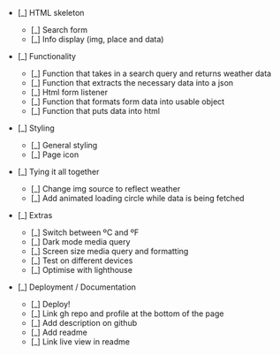 -   [_] HTML skeleton

    -   [_] Search form
    -   [_] Info display (img, place and data)

-   [_] Functionality

    -   [_] Function that takes in a search query and returns weather data
    -   [_] Function that extracts the necessary data into a json
    -   [_] Html form listener
    -   [_] Function that formats form data into usable object
    -   [_] Function that puts data into html

-   [_] Styling

    -   [_] General styling
    -   [_] Page icon

-   [_] Tying it all together

    -   [_] Change img source to reflect weather
    -   [_] Add animated loading circle while data is being fetched

-   [_] Extras

    -   [_] Switch between ºC and ºF
    -   [_] Dark mode media query
    -   [_] Screen size media query and formatting
    -   [_] Test on different devices
    -   [_] Optimise with lighthouse

-   [_] Deployment / Documentation
    -   [_] Deploy!
    -   [_] Link gh repo and profile at the bottom of the page
    -   [_] Add description on github
    -   [_] Add readme
    -   [_] Link live view in readme
